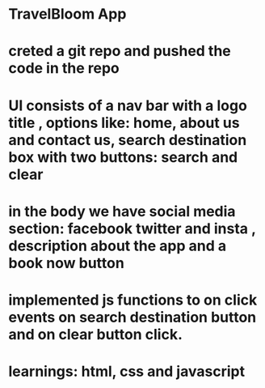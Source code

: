 # TravelBloom App
# creted a git repo and pushed the code in the repo
# UI consists of a nav bar with a logo title , options like: home, about us and contact us, search destination box with two buttons: search and clear
# in the body we have social media section: facebook twitter and insta , description about the app and a book now button
# implemented js functions to on click events  on search destination button and on clear button click.
# learnings: html, css and javascript